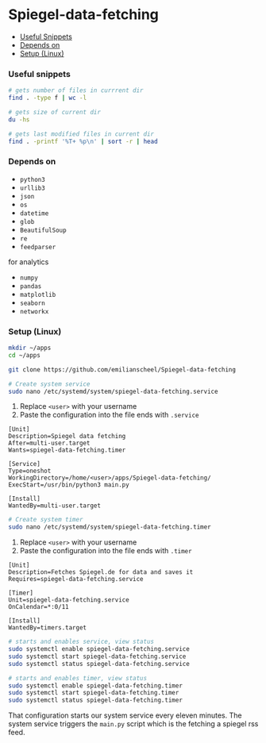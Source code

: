 # Spiegel-data-fetching

- [Useful Snippets](#useful-snippets)
- [Depends on](#depends-on)
- [Setup (Linux)](#setup-linux)

### Useful snippets

```sh
# gets number of files in currrent dir
find . -type f | wc -l
```

```sh
# gets size of current dir
du -hs
```

```sh
# gets last modified files in current dir
find . -printf '%T+ %p\n' | sort -r | head
```

### Depends on

- `python3`
- `urllib3`
- `json`
- `os`
- `datetime`
- `glob`
- `BeautifulSoup`
- `re`
- `feedparser`

for analytics

- `numpy`
- `pandas`
- `matplotlib`
- `seaborn`
- `networkx`

### Setup (Linux)

```sh
mkdir ~/apps
cd ~/apps
```

```sh
git clone https://github.com/emilianscheel/Spiegel-data-fetching
```

```sh
# Create system service
sudo nano /etc/systemd/system/spiegel-data-fetching.service
```

1. Replace `<user>` with your username
2. Paste the configuration into the file ends with `.service`

```
[Unit]
Description=Spiegel data fetching
After=multi-user.target
Wants=spiegel-data-fetching.timer

[Service]
Type=oneshot
WorkingDirectory=/home/<user>/apps/Spiegel-data-fetching/
ExecStart=/usr/bin/python3 main.py

[Install]
WantedBy=multi-user.target
```

```sh
# Create system timer
sudo nano /etc/systemd/system/spiegel-data-fetching.timer
```

1. Replace `<user>` with your username
2. Paste the configuration into the file ends with `.timer`

```
[Unit]
Description=Fetches Spiegel.de for data and saves it
Requires=spiegel-data-fetching.service

[Timer]
Unit=spiegel-data-fetching.service
OnCalendar=*:0/11

[Install]
WantedBy=timers.target
```

```sh
# starts and enables service, view status
sudo systemctl enable spiegel-data-fetching.service
sudo systemctl start spiegel-data-fetching.service
sudo systemctl status spiegel-data-fetching.service

# starts and enables timer, view status
sudo systemctl enable spiegel-data-fetching.timer
sudo systemctl start spiegel-data-fetching.timer
sudo systemctl status spiegel-data-fetching.timer
```

That configuration starts our system service every eleven minutes. The system service triggers the `main.py` script which is the fetching a spiegel rss feed.
